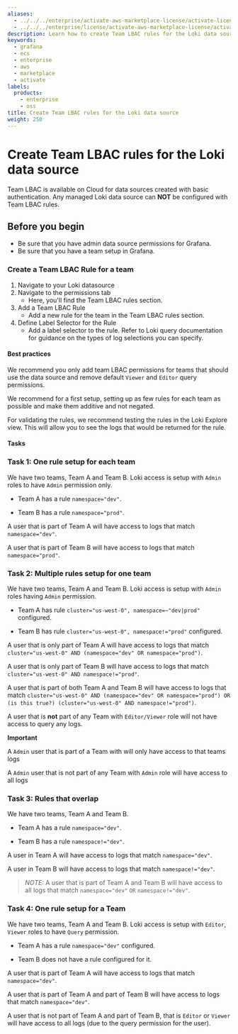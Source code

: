 ```yaml
---
aliases:
  - ../../../enterprise/activate-aws-marketplace-license/activate-license-on-ecs/
  - ../../../enterprise/license/activate-aws-marketplace-license/activate-license-on-ecs/
description: Learn how to create Team LBAC rules for the Loki data source.
keywords:
  - grafana
  - ecs
  - enterprise
  - aws
  - marketplace
  - activate
labels:
  products:
    - enterprise
    - oss
title: Create Team LBAC rules for the Loki data source
weight: 250
---
```


# Create Team LBAC rules for the Loki data source

Team LBAC is available on Cloud for data sources created with basic authentication. Any managed Loki data source can **NOT** be configured with Team LBAC rules.

## Before you begin

- Be sure that you have admin data source permissions for Grafana.
- Be sure that you have a team setup in Grafana.

### Create a Team LBAC Rule for a team

1. Navigate to your Loki datasource
1. Navigate to the permissions tab
   - Here, you'll find the Team LBAC rules section.
1. Add a Team LBAC Rule
   - Add a new rule for the team in the Team LBAC rules section.
1. Define Label Selector for the Rule
   - Add a label selector to the rule. Refer to Loki query documentation for guidance on the types of log selections you can specify.

#### Best practices

We recommend you only add team LBAC permissions for teams that should use the data source and remove default `Viewer` and `Editor` query permissions.

We recommend for a first setup, setting up as few rules for each team as possible and make them additive and not negated.

For validating the rules, we recommend testing the rules in the Loki Explore view. This will allow you to see the logs that would be returned for the rule.

#### Tasks

### Task 1: One rule setup for each team

We have two teams, Team A and Team B. Loki access is setup with `Admin` roles to have `Admin` permission only.

- Team A has a rule `namespace="dev"`.

- Team B has a rule `namespace="prod"`.

A user that is part of Team A will have access to logs that match `namespace="dev"`.

A user that is part of Team B will have access to logs that match `namespace="prod"`.

### Task 2: Multiple rules setup for one team

We have two teams, Team A and Team B. Loki access is setup with `Admin` roles having `Admin` permission.

- Team A has rule `cluster="us-west-0", namespace=~"dev|prod"` configured.

- Team B has rule `cluster="us-west-0", namespace!="prod"` configured.

A user that is only part of Team A will have access to logs that match `cluster="us-west-0" AND (namespace="dev" OR namespace="prod")`.

A user that is only part of Team B will have access to logs that match `cluster="us-west-0" AND namespace!="prod"`.

A user that is part of both Team A and Team B will have access to logs that match `cluster="us-west-0" AND (namespace="dev" OR namespace="prod") OR (is this true?) (cluster="us-west-0" AND namespace!="prod")`.

A user that is **not** part of any Team with `Editor/Viewer` role will not have access to query any logs.

**Important**

A `Admin` user that is part of a Team with will only have access to that teams logs

A `Admin` user that is not part of any Team with `Admin` role will have access to all logs

### Task 3: Rules that overlap

We have two teams, Team A and Team B.

- Team A has a rule `namespace="dev"`.

- Team B has a rule `namespace!="dev"`.

A user in Team A will have access to logs that match `namespace="dev"`.

A user in Team B will have access to logs that match `namespace!="dev"`.

> _NOTE:_ A user that is part of Team A and Team B will have access to all logs that match `namespace="dev"` `OR` `namespace!="dev"`.

### Task 4: One rule setup for a Team

We have two teams, Team A and Team B. Loki access is setup with `Editor`, `Viewer` roles to have `Query` permission.

- Team A has a rule `namespace="dev"` configured.

- Team B does not have a rule configured for it.

A user that is part of Team A will have access to logs that match `namespace="dev"`.

A user that is part of Team A and part of Team B will have access to logs that match `namespace="dev"`.

A user that is not part of Team A and part of Team B, that is `Editor` or `Viewer` will have access to all logs (due to the query permission for the user).
